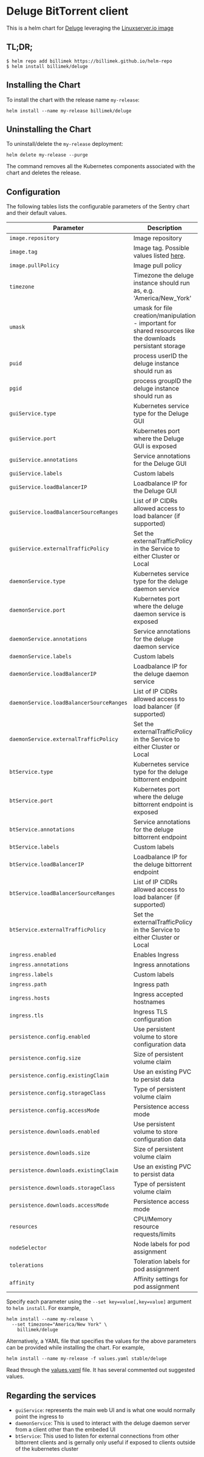 # Deluge BitTorrent client

This is a helm chart for [Deluge](https://deluge-torrent.org/) leveraging the [Linuxserver.io image](https://hub.docker.com/r/linuxserver/deluge/)

## TL;DR;

```shell
$ helm repo add billimek https://billimek.github.io/helm-repo
$ helm install billimek/deluge
```

## Installing the Chart

To install the chart with the release name `my-release`:

```console
helm install --name my-release billimek/deluge
```

## Uninstalling the Chart

To uninstall/delete the `my-release` deployment:

```console
helm delete my-release --purge
```

The command removes all the Kubernetes components associated with the chart and deletes the release.

## Configuration

The following tables lists the configurable parameters of the Sentry chart and their default values.

| Parameter                  | Description                         | Default                                                 |
|----------------------------|-------------------------------------|---------------------------------------------------------|
| `image.repository`         | Image repository | `linuxserver/nzbget` |
| `image.tag`                | Image tag. Possible values listed [here](https://hub.docker.com/r/linuxserver/nzbget/tags/).| `147`|
| `image.pullPolicy`         | Image pull policy | `IfNotPresent` |
| `timezone`                 | Timezone the deluge instance should run as, e.g. 'America/New_York' | `UTC` |
| `umask`                    | umask for file creation/manipulation - important for shared resources like the downloads persistant storage | `022` |
| `puid`                     | process userID the deluge instance should run as | `1001` |
| `pgid`                     | process groupID the deluge instance should run as | `1001` |
| `guiService.type`          | Kubernetes service type for the Deluge GUI | `ClusterIP` |
| `guiService.port`          | Kubernetes port where the Deluge GUI is exposed| `8112` |
| `guiService.annotations`   | Service annotations for the Deluge GUI | `{}` |
| `guiService.labels`        | Custom labels | `{}` |
| `guiService.loadBalancerIP` | Loadbalance IP for the Deluge GUI | `{}` |
| `guiService.loadBalancerSourceRanges` | List of IP CIDRs allowed access to load balancer (if supported)      | None
| `guiService.externalTrafficPolicy` | Set the externalTrafficPolicy in the Service to either Cluster or Local | `Cluster`
| `daemonService.type`       | Kubernetes service type for the deluge daemon service | `ClusterIP` |
| `daemonService.port`       | Kubernetes port where the deluge daemon service is exposed | `58846` |
| `daemonService.annotations` | Service annotations for the deluge daemon service | `{}` |
| `daemonService.labels`     | Custom labels | `{}` |
| `daemonService.loadBalancerIP` | Loadbalance IP for the deluge daemon service | `{}` |
| `daemonService.loadBalancerSourceRanges` | List of IP CIDRs allowed access to load balancer (if supported)      | None
| `daemonService.externalTrafficPolicy` | Set the externalTrafficPolicy in the Service to either Cluster or Local | `Cluster`
| `btService.type`       | Kubernetes service type for the deluge bittorrent endpoint | `NodePort` |
| `btService.port`       | Kubernetes port where the deluge bittorrent endpoint is exposed | `51414` |
| `btService.annotations` | Service annotations for the deluge bittorrent endpoint | `{}` |
| `btService.labels`     | Custom labels | `{}` |
| `btService.loadBalancerIP` | Loadbalance IP for the deluge bittorrent endpoint | `{}` |
| `btService.loadBalancerSourceRanges` | List of IP CIDRs allowed access to load balancer (if supported)      | None
| `btService.externalTrafficPolicy` | Set the externalTrafficPolicy in the Service to either Cluster or Local | `Cluster`
| `ingress.enabled`              | Enables Ingress | `false` |
| `ingress.annotations`          | Ingress annotations | `{}` |
| `ingress.labels`               | Custom labels                       | `{}`
| `ingress.path`                 | Ingress path | `/` |
| `ingress.hosts`                | Ingress accepted hostnames | `chart-example.local` |
| `ingress.tls`                  | Ingress TLS configuration | `[]` |
| `persistence.config.enabled`      | Use persistent volume to store configuration data | `true` |
| `persistence.config.size`         | Size of persistent volume claim | `1Gi` |
| `persistence.config.existingClaim`| Use an existing PVC to persist data | `nil` |
| `persistence.config.storageClass` | Type of persistent volume claim | `-` |
| `persistence.config.accessMode`  | Persistence access mode | `ReadWriteOnce` |
| `persistence.downloads.enabled`      | Use persistent volume to store configuration data | `true` |
| `persistence.downloads.size`         | Size of persistent volume claim | `10Gi` |
| `persistence.downloads.existingClaim`| Use an existing PVC to persist data | `nil` |
| `persistence.downloads.storageClass` | Type of persistent volume claim | `-` |
| `persistence.downloads.accessMode`  | Persistence access mode | `ReadWriteOnce` |
| `resources`                | CPU/Memory resource requests/limits | `{}` |
| `nodeSelector`             | Node labels for pod assignment | `{}` |
| `tolerations`              | Toleration labels for pod assignment | `[]` |
| `affinity`                 | Affinity settings for pod assignment | `{}` |

Specify each parameter using the `--set key=value[,key=value]` argument to `helm install`. For example,

```console
helm install --name my-release \
  --set timezone="America/New York" \
    billimek/deluge
```

Alternatively, a YAML file that specifies the values for the above parameters can be provided while installing the chart. For example,

```console
helm install --name my-release -f values.yaml stable/deluge
```

Read through the [values.yaml](values.yaml) file. It has several commented out suggested values.

## Regarding the services

* `guiService`: represents the main web UI and is what one would normally point the ingress to
* `daemonService`: This is used to interact with the deluge daemon server from a client other than the embeded UI
* `btService`: This used to listen for external connections from other bittorrent clients and is gernally only useful if exposed to clients outside of the kubernetes cluster